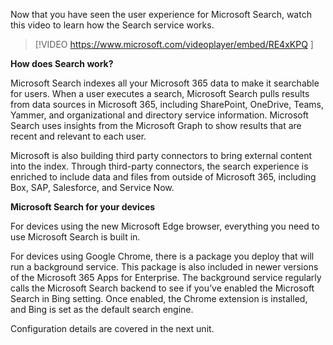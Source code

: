 Now that you have seen the user experience for Microsoft Search, watch this video to learn how the Search service works.

 

>[!VIDEO https://www.microsoft.com/videoplayer/embed/RE4xKPQ ]
 

**How does Search work?**

Microsoft Search indexes all your Microsoft 365 data to make it searchable for users. When a user executes a search, Microsoft Search pulls results from data sources in Microsoft 365, including SharePoint, OneDrive, Teams, Yammer, and organizational and directory service information. Microsoft Search uses insights from the Microsoft Graph to show results that are recent and relevant to each user. 

 

Microsoft is also building third party connectors to bring external content into the index. Through third-party connectors, the search experience is enriched to include data and files from outside of Microsoft 365, including Box, SAP, Salesforce, and Service Now.

 

**Microsoft Search for your devices**

For devices using the new Microsoft Edge browser, everything you need to use Microsoft Search is built in. 

 

For devices using Google Chrome, there is a package you deploy that will run a background service. This package is also included in newer versions of the Microsoft 365 Apps for Enterprise. The background service regularly calls the Microsoft Search backend to see if you’ve enabled the Microsoft Search in Bing setting. Once enabled, the Chrome extension is installed, and Bing is set as the default search engine. 

 

Configuration details are covered in the next unit.